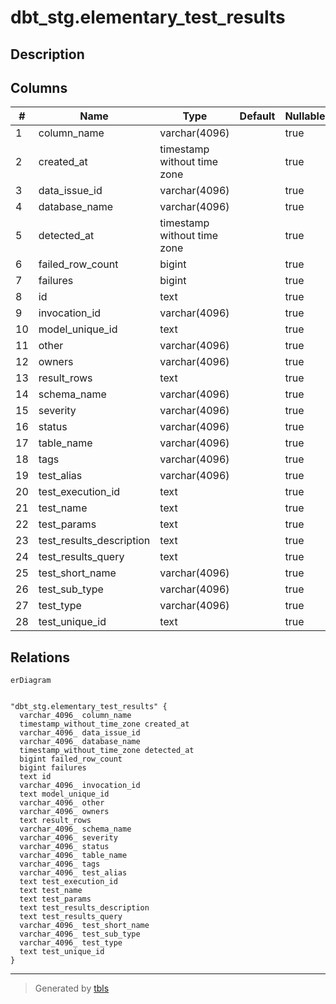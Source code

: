 # dbt_stg.elementary_test_results

## Description

## Columns

| #  | Name                     | Type                        | Default | Nullable | Children | Parents | Comment |
| -- | ------------------------ | --------------------------- | ------- | -------- | -------- | ------- | ------- |
| 1  | column_name              | varchar(4096)               |         | true     |          |         |         |
| 2  | created_at               | timestamp without time zone |         | true     |          |         |         |
| 3  | data_issue_id            | varchar(4096)               |         | true     |          |         |         |
| 4  | database_name            | varchar(4096)               |         | true     |          |         |         |
| 5  | detected_at              | timestamp without time zone |         | true     |          |         |         |
| 6  | failed_row_count         | bigint                      |         | true     |          |         |         |
| 7  | failures                 | bigint                      |         | true     |          |         |         |
| 8  | id                       | text                        |         | true     |          |         |         |
| 9  | invocation_id            | varchar(4096)               |         | true     |          |         |         |
| 10 | model_unique_id          | text                        |         | true     |          |         |         |
| 11 | other                    | varchar(4096)               |         | true     |          |         |         |
| 12 | owners                   | varchar(4096)               |         | true     |          |         |         |
| 13 | result_rows              | text                        |         | true     |          |         |         |
| 14 | schema_name              | varchar(4096)               |         | true     |          |         |         |
| 15 | severity                 | varchar(4096)               |         | true     |          |         |         |
| 16 | status                   | varchar(4096)               |         | true     |          |         |         |
| 17 | table_name               | varchar(4096)               |         | true     |          |         |         |
| 18 | tags                     | varchar(4096)               |         | true     |          |         |         |
| 19 | test_alias               | varchar(4096)               |         | true     |          |         |         |
| 20 | test_execution_id        | text                        |         | true     |          |         |         |
| 21 | test_name                | text                        |         | true     |          |         |         |
| 22 | test_params              | text                        |         | true     |          |         |         |
| 23 | test_results_description | text                        |         | true     |          |         |         |
| 24 | test_results_query       | text                        |         | true     |          |         |         |
| 25 | test_short_name          | varchar(4096)               |         | true     |          |         |         |
| 26 | test_sub_type            | varchar(4096)               |         | true     |          |         |         |
| 27 | test_type                | varchar(4096)               |         | true     |          |         |         |
| 28 | test_unique_id           | text                        |         | true     |          |         |         |

## Relations

```mermaid
erDiagram


"dbt_stg.elementary_test_results" {
  varchar_4096_ column_name
  timestamp_without_time_zone created_at
  varchar_4096_ data_issue_id
  varchar_4096_ database_name
  timestamp_without_time_zone detected_at
  bigint failed_row_count
  bigint failures
  text id
  varchar_4096_ invocation_id
  text model_unique_id
  varchar_4096_ other
  varchar_4096_ owners
  text result_rows
  varchar_4096_ schema_name
  varchar_4096_ severity
  varchar_4096_ status
  varchar_4096_ table_name
  varchar_4096_ tags
  varchar_4096_ test_alias
  text test_execution_id
  text test_name
  text test_params
  text test_results_description
  text test_results_query
  varchar_4096_ test_short_name
  varchar_4096_ test_sub_type
  varchar_4096_ test_type
  text test_unique_id
}
```

---

> Generated by [tbls](https://github.com/k1LoW/tbls)
